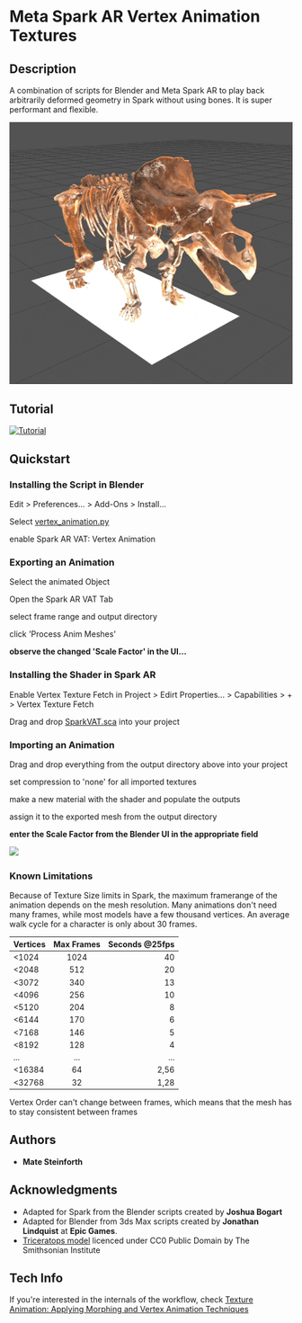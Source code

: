 # Meta Spark AR Vertex Animation Textures

## Description
A combination of scripts for Blender and Meta Spark AR to play back arbitrarily deformed geometry in Spark without using bones. It is super performant and flexible. 

![](https://github.com/MateSteinforth/SparkAR-VAT/blob/packedVertices/Triceratops.gif)

## Tutorial

[![Tutorial](https://img.youtube.com/vi/I7gRhAeAm30/0.jpg)](https://www.youtube.com/watch?v=I7gRhAeAm30)


## Quickstart

### Installing the Script in Blender

Edit > Preferences... > Add-Ons > Install...

Select [vertex_animation.py](https://github.com/MateSteinforth/SparkAR-VAT/blob/master/Blender/vertex_animation.py)

enable Spark AR VAT: Vertex Animation


### Exporting an Animation

Select the animated Object

Open the Spark AR VAT Tab

select frame range and output directory

click 'Process Anim Meshes'

**observe the changed 'Scale Factor' in the UI...**


### Installing the Shader in Spark AR

Enable Vertex Texture Fetch in Project > Edirt Properties... > Capabilities > + > Vertex Texture Fetch

Drag and drop [SparkVAT.sca](https://github.com/MateSteinforth/SparkAR-VAT/blob/master/SparkVATExample/shaders/SparkVAT.sca) into your project


### Importing an Animation

Drag and drop everything from the output directory above into your project

set compression to 'none' for all imported textures

make a new material with the shader and populate the outputs

assign it to the exported mesh from the output directory

**enter the Scale Factor from the Blender UI in the appropriate field**

![](https://github.com/MateSteinforth/SparkAR-VAT/blob/master/Scale%20Factor.png)


### Known Limitations
Because of Texture Size limits in Spark, the maximum framerange of the animation depends on the mesh resolution. Many animations don't need many frames, while most models have a few thousand vertices. An average walk cycle for a character is only about 30 frames.

| Vertices        | Max Frames           | Seconds @25fps  |
| ------------- |:-------------:| -----:|
| <1024        | 1024 | 40 |
| <2048        | 512      |   20 |
| <3072 | 340      |    13 |
| <4096 | 256      |    10 |
| <5120 | 204      |    8 |
| <6144 | 170      |    6 |
| <7168 | 146      |    5 |
| <8192 | 128      |    4 |
| ... | ...      |    ... |
| <16384 | 64      |    2,56 |
| <32768 | 32      |   1,28 |

Vertex Order can't change between frames, which means that the mesh has to stay consistent between frames


## Authors

* **Mate Steinforth**

## Acknowledgments
* Adapted for Spark from the Blender scripts created by **Joshua Bogart**
* Adapted for Blender from 3ds Max scripts created by **Jonathan Lindquist** at **Epic Games**.
* [Triceratops model](https://sketchfab.com/3d-models/triceratops-horridus-marsh-e9c507f179ed4455aac3b208c9e6c973) licenced under CC0 Public Domain by The Smithsonian Institute

## Tech Info
If you're interested in the internals of the workflow, check [Texture Animation: Applying Morphing and Vertex Animation Techniques](https://medium.com/tech-at-wildlife-studios/texture-animation-techniques-1daecb316657)
